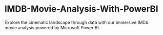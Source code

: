 # IMDB-Movie-Analysis-With-PowerBI
Explore the cinematic landscape through data with our immersive IMDb movie analysis powered by Microsoft Power BI. 
